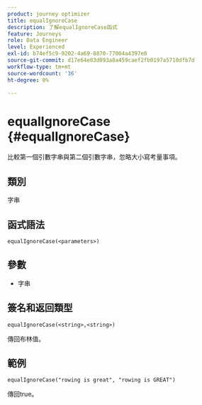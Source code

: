 ```yaml
---
product: journey optimizer
title: equalIgnoreCase
description: 了解equalIgnoreCase函式
feature: Journeys
role: Data Engineer
level: Experienced
exl-id: b74ef5c9-0202-4a69-8870-77004a4397e0
source-git-commit: d17e64e03d093a8a459caef2fb0197a5710dfb7d
workflow-type: tm+mt
source-wordcount: '36'
ht-degree: 0%

---
```


# equalIgnoreCase {#equalIgnoreCase}

比較第一個引數字串與第二個引數字串，忽略大小寫考量事項。

## 類別

字串

## 函式語法

`equalIgnoreCase(<parameters>)`

## 參數

* 字串

## 簽名和返回類型

`equalIgnoreCase(<string>,<string>)`

傳回布林值。

## 範例

`equalIgnoreCase("rowing is great", "rowing is GREAT")`

傳回true。
